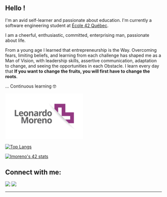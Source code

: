 ## Hello !

I'm an avid self-learner and passionate about education. I'm currently a software engineering student at [École 42 Québec](https://42quebec.com).

I am a cheerful, enthusiastic, committed, enterprising man, passionate about life.

From a young age I learned that entrepreneurship is the Way. Overcoming fears, limiting beliefs, and learning from each challenge has shaped me as a Man of Vision, with leadership skills, assertive communication, adaptation to change, and seeing the opportunities in each Obstacle. I learn every day that **If you want to change the fruits, you will first have to change the roots**.

... Continuous learning 🤓

[<img src="https://raw.githubusercontent.com/LeonMoreno/LeonMoreno/master/img/leo.png" width="250px">](https://42quebec.com)

[![Top Langs](https://github-readme-stats.vercel.app/api/top-langs/?username=LeonMoreno&layout=compact)](https://github.com/LeonMoreno/github-readme-stats)

[![lmoreno's 42 stats](https://badge42.vercel.app/api/v2/cl9iw50pk00410gjruy6yjcvt/stats?cursusId=21&coalitionId=249)](https://github.com/JaeSeoKim/badge42)


## Connect with me:

[<img src="https://img.shields.io/twitter/url?color=blue&label=Linkedin&style=for-the-badge&url=https%3A%2F%2Fwww.linkedin.com%2Fin%2FLeonMoreno%2F"/>](https://www.linkedin.com/in/LeonMoreno/) [<img src="https://img.shields.io/twitter/url?label=twitter&style=for-the-badge&url=https%3A%2F%2Ftwitter.com%2FLeonMoreno_me"/>](https://twitter.com/LeonMoreno_me)








---

